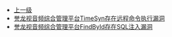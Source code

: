 * [上一级](docs/wy876_poc/)
* [誉龙视音频综合管理平台TimeSyn存在远程命令执行漏洞](docs/wy876_poc/%E8%AA%89%E9%BE%99%E6%95%B0%E5%AD%97/%E8%AA%89%E9%BE%99%E8%A7%86%E9%9F%B3%E9%A2%91%E7%BB%BC%E5%90%88%E7%AE%A1%E7%90%86%E5%B9%B3%E5%8F%B0TimeSyn%E5%AD%98%E5%9C%A8%E8%BF%9C%E7%A8%8B%E5%91%BD%E4%BB%A4%E6%89%A7%E8%A1%8C%E6%BC%8F%E6%B4%9E.md)
* [誉龙视音频综合管理平台FindById存在SQL注入漏洞](docs/wy876_poc/%E8%AA%89%E9%BE%99%E6%95%B0%E5%AD%97/%E8%AA%89%E9%BE%99%E8%A7%86%E9%9F%B3%E9%A2%91%E7%BB%BC%E5%90%88%E7%AE%A1%E7%90%86%E5%B9%B3%E5%8F%B0FindById%E5%AD%98%E5%9C%A8SQL%E6%B3%A8%E5%85%A5%E6%BC%8F%E6%B4%9E.md)
